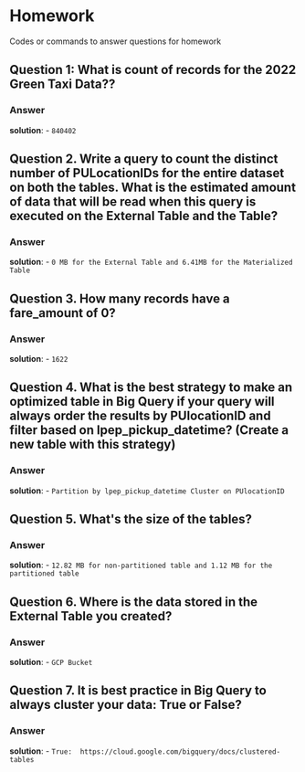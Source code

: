 # Homework

Codes or commands to answer questions for homework

## Question 1: What is count of records for the 2022 Green Taxi Data??

### Answer

**solution**: - `840402`

## Question 2. Write a query to count the distinct number of PULocationIDs for the entire dataset on both the tables.  What is the estimated amount of data that will be read when this query is executed on the External Table and the Table?

### Answer 

**solution**: - `0 MB for the External Table and 6.41MB for the Materialized Table`

## Question 3. How many records have a fare_amount of 0?

### Answer 

**solution**: - `1622`

## Question 4. What is the best strategy to make an optimized table in Big Query if your query will always order the results by PUlocationID and filter based on lpep_pickup_datetime? (Create a new table with this strategy)

### Answer 

**solution**: - `Partition by lpep_pickup_datetime Cluster on PUlocationID`

## Question 5. What's the size of the tables?

### Answer 

**solution**: - `12.82 MB for non-partitioned table and 1.12 MB for the partitioned table`

## Question 6. Where is the data stored in the External Table you created?

### Answer 

**solution**: - `GCP Bucket`

## Question 7. It is best practice in Big Query to always cluster your data: True or False?

### Answer 

**solution**: - `True:  https://cloud.google.com/bigquery/docs/clustered-tables`

